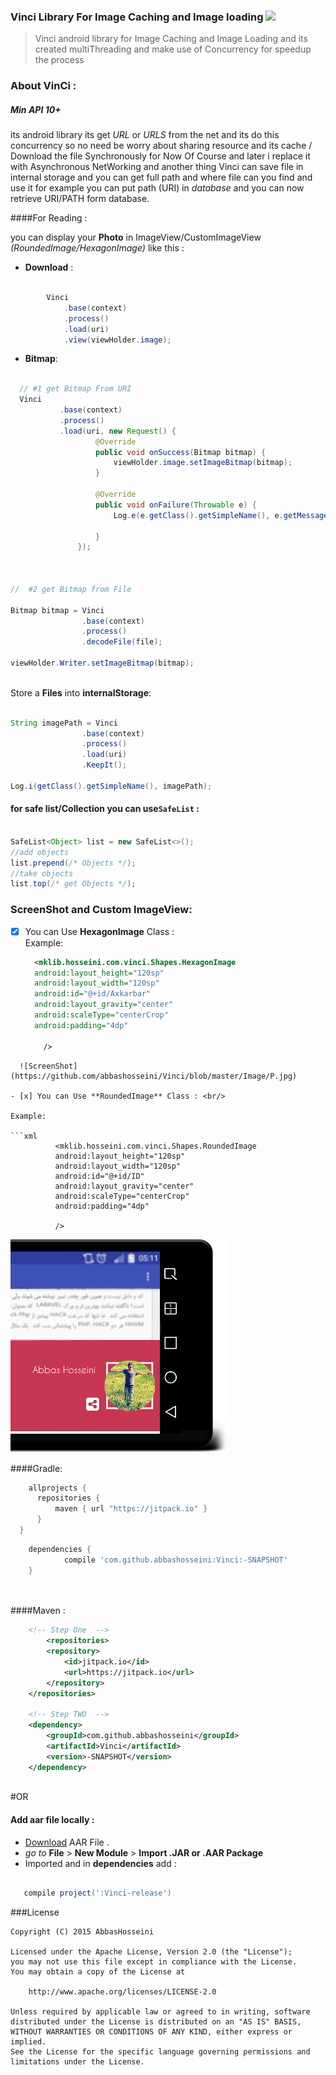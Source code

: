 ### Vinci Library For Image Caching and Image loading [![](https://jitpack.io/v/abbashosseini/Vinci.svg)](https://jitpack.io/#abbashosseini/Vinci)

>Vinci android library for Image Caching and Image Loading and its created multiThreading and make use of Concurrency for speedup the process

### About VinCi :

##### Min API 10+

its android library its get _URL_ or _URLS_ from the net and its do this concurrency so no need be worry about sharing resource and its cache / Download the file Synchronously for Now Of Course and later i replace it with Asynchronous NetWorking and another thing Vinci can save file in internal storage and you can get full path and where file can you find and use it for example you can put path (URI) in _database_ and you can now retrieve URI/PATH form database.

####For Reading :

you can display your **Photo** in ImageView/CustomImageView _(RoundedImage/HexagonImage)_ like this :

* **Download** :

```java

        Vinci
            .base(context)
            .process()
            .load(uri)
            .view(viewHolder.image);

```

* **Bitmap**:

```java
  
  // #1 get Bitmap From URI
  Vinci
           .base(context)
           .process()
           .load(uri, new Request() {
	               @Override
	               public void onSuccess(Bitmap bitmap) {
	                   viewHolder.image.setImageBitmap(bitmap);
	               }
	
	               @Override
	               public void onFailure(Throwable e) {
	                   Log.e(e.getClass().getSimpleName(), e.getMessage());
	
	               }
	           });


        
//  #2 get Bitmap from File

Bitmap bitmap = Vinci
                .base(context)
                .process()
                .decodeFile(file);

viewHolder.Writer.setImageBitmap(bitmap);
  
```



Store a **Files**  into **internalStorage**:

```java

String imagePath = Vinci
		        .base(context)
		        .process()
		        .load(uri)
		        .KeepIt();

Log.i(getClass().getSimpleName(), imagePath);
```

#### for safe list/Collection you can use`SafeList` :

```java

SafeList<Object> list = new SafeList<>();
//add objects
list.prepend(/* Objects */);
//take objects
list.top(/* get Objects */);

```


### ScreenShot and Custom ImageView:

- [x] You can Use **HexagonImage** Class : <br/>
Example:
  ```xml
    <mklib.hosseini.com.vinci.Shapes.HexagonImage
    android:layout_height="120sp"
    android:layout_width="120sp"
    android:id="@+id/Axkarbar"
    android:layout_gravity="center"
    android:scaleType="centerCrop"
    android:padding="4dp"
  
      />
```
  ![ScreenShot](https://github.com/abbashosseini/Vinci/blob/master/Image/P.jpg)

- [x] You can Use **RoundedImage** Class : <br/>

Example:
	
```xml
	      <mklib.hosseini.com.vinci.Shapes.RoundedImage
	      android:layout_height="120sp"
	      android:layout_width="120sp"
	      android:id="@+id/ID"
	      android:layout_gravity="center"
	      android:scaleType="centerCrop"
	      android:padding="4dp"
	      
	      />
```

![ScreenShot](https://github.com/abbashosseini/Vinci/blob/master/Image/L.jpg)
  
  
####Gradle:
  
  
  
  
  ```gradle
	  allprojects {
		repositories {
			maven { url "https://jitpack.io" }
		}
	}
```
```gradle	
	dependencies {
	        compile 'com.github.abbashosseini:Vinci:-SNAPSHOT'
	}

  
  ````
  
####Maven :

```xml
	<!-- Step One  -->
		<repositories>
		<repository>
		    <id>jitpack.io</id>
		    <url>https://jitpack.io</url>
		</repository>
	</repositories>
	
	<!-- Step TWO  -->
	<dependency>
	    <groupId>com.github.abbashosseini</groupId>
	    <artifactId>Vinci</artifactId>
	    <version>-SNAPSHOT</version>
	</dependency>



```

#OR

#### Add **aar** file locally  :

- [Download](https://github.com/abbashosseini/Vinci/raw/master/Vinci-release.aar) AAR File .
- _go to_ **File** > **New Module** > **Import .JAR or .AAR Package**
- Imported and in **dependencies** add :


 ```gradle	
 
	compile project(':Vinci-release')		

``` 

###License

	Copyright (C) 2015 AbbasHosseini
	
	Licensed under the Apache License, Version 2.0 (the "License");
	you may not use this file except in compliance with the License.
	You may obtain a copy of the License at
	
	    http://www.apache.org/licenses/LICENSE-2.0
	
	Unless required by applicable law or agreed to in writing, software
	distributed under the License is distributed on an "AS IS" BASIS,
	WITHOUT WARRANTIES OR CONDITIONS OF ANY KIND, either express or implied.
	See the License for the specific language governing permissions and
	limitations under the License.
